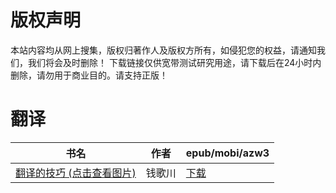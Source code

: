 # 版权声明

本站内容均从网上搜集，版权归著作人及版权方所有，如侵犯您的权益，请通知我们，我们将会及时删除！ 下载链接仅供宽带测试研究用途，请下载后在24小时内删除，请勿用于商业目的。请支持正版！

# 翻译

| 书名 | 作者 | epub/mobi/azw3 |
| --- | --- | --- |
| [翻译的技巧 (点击查看图片)](https://www.dushupai.com/attachment/2024/06/03/f0d058d8998315b1.jpg) | 钱歌川 | [下载](https://url89.ctfile.com/f/31084289-1357015609-4aebb7?p=8866) |
